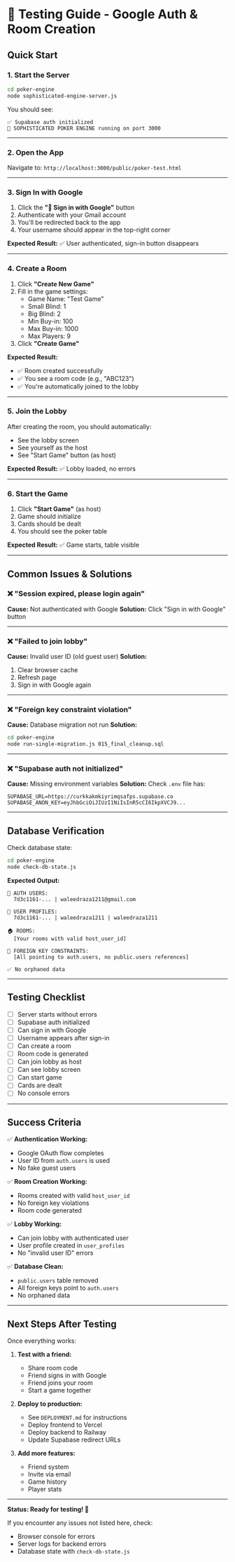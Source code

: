 # 🧪 Testing Guide - Google Auth & Room Creation

## Quick Start

### 1. **Start the Server**
```bash
cd poker-engine
node sophisticated-engine-server.js
```

You should see:
```
✅ Supabase auth initialized
🚀 SOPHISTICATED POKER ENGINE running on port 3000
```

---

### 2. **Open the App**
Navigate to: `http://localhost:3000/public/poker-test.html`

---

### 3. **Sign In with Google**

1. Click the **"🔐 Sign in with Google"** button
2. Authenticate with your Gmail account
3. You'll be redirected back to the app
4. Your username should appear in the top-right corner

**Expected Result:** ✅ User authenticated, sign-in button disappears

---

### 4. **Create a Room**

1. Click **"Create New Game"**
2. Fill in the game settings:
   - Game Name: "Test Game"
   - Small Blind: 1
   - Big Blind: 2
   - Min Buy-in: 100
   - Max Buy-in: 1000
   - Max Players: 9
3. Click **"Create Game"**

**Expected Result:** 
- ✅ Room created successfully
- ✅ You see a room code (e.g., "ABC123")
- ✅ You're automatically joined to the lobby

---

### 5. **Join the Lobby**

After creating the room, you should automatically:
- See the lobby screen
- See yourself as the host
- See "Start Game" button (as host)

**Expected Result:** ✅ Lobby loaded, no errors

---

### 6. **Start the Game**

1. Click **"Start Game"** (as host)
2. Game should initialize
3. Cards should be dealt
4. You should see the poker table

**Expected Result:** ✅ Game starts, table visible

---

## Common Issues & Solutions

### ❌ "Session expired, please login again"
**Cause:** Not authenticated with Google
**Solution:** Click "Sign in with Google" button

---

### ❌ "Failed to join lobby"
**Cause:** Invalid user ID (old guest user)
**Solution:** 
1. Clear browser cache
2. Refresh page
3. Sign in with Google again

---

### ❌ "Foreign key constraint violation"
**Cause:** Database migration not run
**Solution:**
```bash
cd poker-engine
node run-single-migration.js 015_final_cleanup.sql
```

---

### ❌ "Supabase auth not initialized"
**Cause:** Missing environment variables
**Solution:** Check `.env` file has:
```
SUPABASE_URL=https://curkkakmkiyrimqsafps.supabase.co
SUPABASE_ANON_KEY=eyJhbGciOiJIUzI1NiIsInR5cCI6IkpXVCJ9...
```

---

## Database Verification

Check database state:
```bash
cd poker-engine
node check-db-state.js
```

**Expected Output:**
```
👥 AUTH USERS:
  7d3c1161-... | waleedraza1211@gmail.com

👤 USER PROFILES:
  7d3c1161-... | waleedraza1211 | waleedraza1211

🏠 ROOMS:
  [Your rooms with valid host_user_id]

🔗 FOREIGN KEY CONSTRAINTS:
  [All pointing to auth.users, no public.users references]

✅ No orphaned data
```

---

## Testing Checklist

- [ ] Server starts without errors
- [ ] Supabase auth initialized
- [ ] Can sign in with Google
- [ ] Username appears after sign-in
- [ ] Can create a room
- [ ] Room code is generated
- [ ] Can join lobby as host
- [ ] Can see lobby screen
- [ ] Can start game
- [ ] Cards are dealt
- [ ] No console errors

---

## Success Criteria

✅ **Authentication Working:**
- Google OAuth flow completes
- User ID from `auth.users` is used
- No fake guest users

✅ **Room Creation Working:**
- Rooms created with valid `host_user_id`
- No foreign key violations
- Room code generated

✅ **Lobby Working:**
- Can join lobby with authenticated user
- User profile created in `user_profiles`
- No "invalid user ID" errors

✅ **Database Clean:**
- `public.users` table removed
- All foreign keys point to `auth.users`
- No orphaned data

---

## Next Steps After Testing

Once everything works:

1. **Test with a friend:**
   - Share room code
   - Friend signs in with Google
   - Friend joins your room
   - Start a game together

2. **Deploy to production:**
   - See `DEPLOYMENT.md` for instructions
   - Deploy frontend to Vercel
   - Deploy backend to Railway
   - Update Supabase redirect URLs

3. **Add more features:**
   - Friend system
   - Invite via email
   - Game history
   - Player stats

---

**Status: Ready for testing! 🚀**

If you encounter any issues not listed here, check:
- Browser console for errors
- Server logs for backend errors
- Database state with `check-db-state.js`


